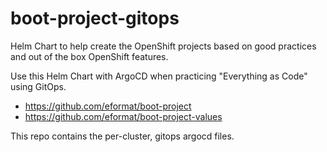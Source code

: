 # boot-project-gitops

Helm Chart to help create the OpenShift projects based on good practices and out of the box OpenShift features.

Use this Helm Chart with ArgoCD when practicing "Everything as Code" using GitOps.

- https://github.com/eformat/boot-project
- https://github.com/eformat/boot-project-values

This repo contains the per-cluster, gitops argocd files.
